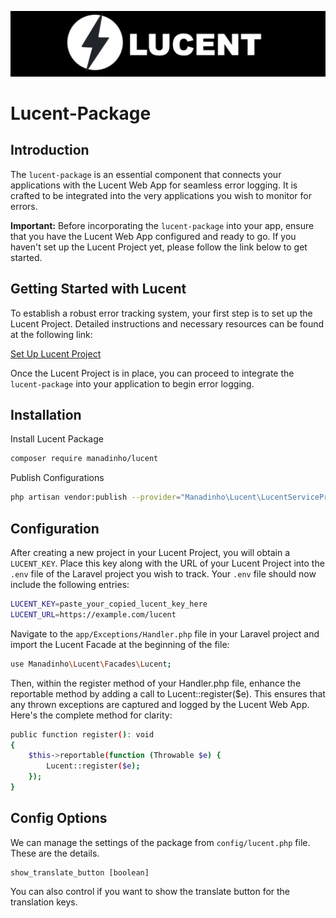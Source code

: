<div align="center">
  
![Lucent](lucent-dark.png)

</div>

# Lucent-Package

## Introduction

The `lucent-package` is an essential component that connects your applications with the Lucent Web App for seamless error logging. It is crafted to be integrated into the very applications you wish to monitor for errors. 

**Important:** Before incorporating the `lucent-package` into your app, ensure that you have the Lucent Web App configured and ready to go. If you haven't set up the Lucent Project yet, please follow the link below to get started.

## Getting Started with Lucent

To establish a robust error tracking system, your first step is to set up the Lucent Project. Detailed instructions and necessary resources can be found at the following link:

[Set Up Lucent Project](https://github.com/manadinho/lucent)

Once the Lucent Project is in place, you can proceed to integrate the `lucent-package` into your application to begin error logging.


## Installation

Install Lucent Package
```bash
composer require manadinho/lucent
```
Publish Configurations
```bash
php artisan vendor:publish --provider="Manadinho\Lucent\LucentServiceProvider"
```

## Configuration
After creating a new project in your Lucent Project, you will obtain a `LUCENT_KEY`. Place this key along with the URL of your Lucent Project into the `.env` file of the Laravel project you wish to track. Your `.env` file should now include the following entries:
```bash
LUCENT_KEY=paste_your_copied_lucent_key_here
LUCENT_URL=https://example.com/lucent
```
Navigate to the `app/Exceptions/Handler.php` file in your Laravel project and import the Lucent Facade at the beginning of the file:
```bash
use Manadinho\Lucent\Facades\Lucent;
```
Then, within the register method of your Handler.php file, enhance the reportable method by adding a call to Lucent::register($e). This ensures that any thrown exceptions are captured and logged by the Lucent Web App. Here's the complete method for clarity:
```bash
public function register(): void
{
    $this->reportable(function (Throwable $e) {
        Lucent::register($e);
    });
}
```
## Config Options
We can manage the settings of the package from `config/lucent.php` file. These are the details.

```
show_translate_button [boolean]
```
You can also control if you want to show the translate button for the translation keys.

